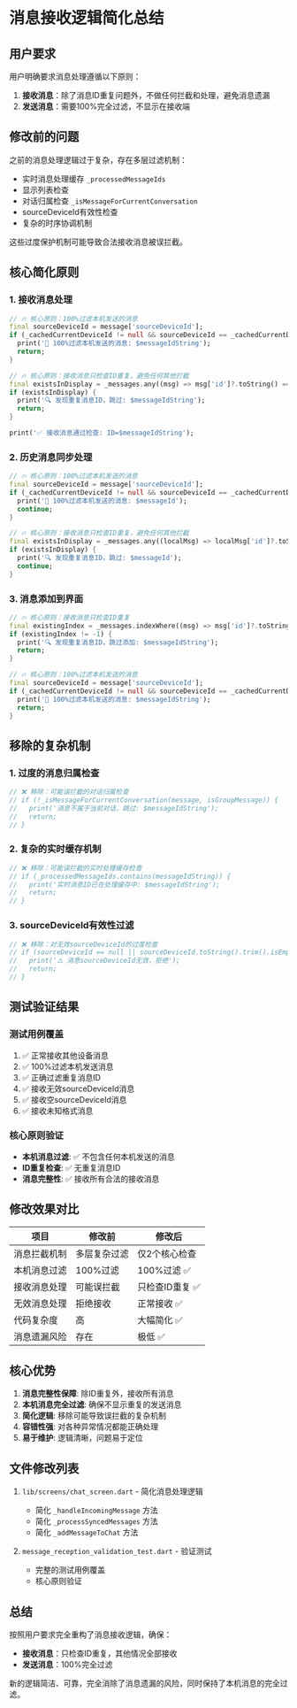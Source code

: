 # 消息接收逻辑简化总结

## 用户要求
用户明确要求消息处理遵循以下原则：
1. **接收消息**：除了消息ID重复问题外，不做任何拦截和处理，避免消息遗漏
2. **发送消息**：需要100%完全过滤，不显示在接收端

## 修改前的问题
之前的消息处理逻辑过于复杂，存在多层过滤机制：
- 实时消息处理缓存 `_processedMessageIds`
- 显示列表检查
- 对话归属检查 `_isMessageForCurrentConversation`
- sourceDeviceId有效性检查
- 复杂的时序协调机制

这些过度保护机制可能导致合法接收消息被误拦截。

## 核心简化原则

### 1. 接收消息处理
```dart
// 🔥 核心原则：100%过滤本机发送的消息
final sourceDeviceId = message['sourceDeviceId'];
if (_cachedCurrentDeviceId != null && sourceDeviceId == _cachedCurrentDeviceId) {
  print('🚫 100%过滤本机发送的消息: $messageIdString');
  return;
}

// 🔥 核心原则：接收消息只检查ID重复，避免任何其他拦截
final existsInDisplay = _messages.any((msg) => msg['id']?.toString() == messageIdString);
if (existsInDisplay) {
  print('🔍 发现重复消息ID，跳过: $messageIdString');
  return;
}

print('✅ 接收消息通过检查: ID=$messageIdString');
```

### 2. 历史消息同步处理
```dart
// 🔥 核心原则：100%过滤本机发送的消息
final sourceDeviceId = message['sourceDeviceId'];
if (_cachedCurrentDeviceId != null && sourceDeviceId == _cachedCurrentDeviceId) {
  print('🚫 100%过滤本机发送的消息: $messageId');
  continue;
}

// 🔥 核心原则：接收消息只检查ID重复，避免任何其他拦截
final existsInDisplay = _messages.any((localMsg) => localMsg['id']?.toString() == messageId);
if (existsInDisplay) {
  print('🔍 发现重复消息ID，跳过: $messageId');
  continue;
}
```

### 3. 消息添加到界面
```dart
// 🔥 核心原则：接收消息只检查ID重复
final existingIndex = _messages.indexWhere((msg) => msg['id']?.toString() == messageIdString);
if (existingIndex != -1) {
  print('🔍 发现重复消息ID，跳过添加: $messageIdString');
  return;
}

// 🔥 核心原则：100%过滤本机发送的消息
final sourceDeviceId = message['sourceDeviceId'];
if (_cachedCurrentDeviceId != null && sourceDeviceId == _cachedCurrentDeviceId && !isMe) {
  print('🚫 100%过滤本机发送的消息: $messageIdString');
  return;
}
```

## 移除的复杂机制

### 1. 过度的消息归属检查
```dart
// ❌ 移除：可能误拦截的对话归属检查
// if (!_isMessageForCurrentConversation(message, isGroupMessage)) {
//   print('消息不属于当前对话，跳过: $messageIdString');
//   return;
// }
```

### 2. 复杂的实时缓存机制
```dart
// ❌ 移除：可能误拦截的实时处理缓存检查
// if (_processedMessageIds.contains(messageIdString)) {
//   print('实时消息ID已在处理缓存中: $messageIdString');
//   return;
// }
```

### 3. sourceDeviceId有效性过滤
```dart
// ❌ 移除：对无效sourceDeviceId的过度检查
// if (sourceDeviceId == null || sourceDeviceId.toString().trim().isEmpty) {
//   print('⚠️ 消息sourceDeviceId无效，拒绝');
//   return;
// }
```

## 测试验证结果

### 测试用例覆盖
1. ✅ 正常接收其他设备消息
2. ✅ 100%过滤本机发送消息
3. ✅ 正确过滤重复消息ID
4. ✅ 接收无效sourceDeviceId消息
5. ✅ 接收空sourceDeviceId消息
6. ✅ 接收未知格式消息

### 核心原则验证
- **本机消息过滤**: ✅ 不包含任何本机发送的消息
- **ID重复检查**: ✅ 无重复消息ID
- **消息完整性**: ✅ 接收所有合法的接收消息

## 修改效果对比

| 项目 | 修改前 | 修改后 |
|------|--------|--------|
| 消息拦截机制 | 多层复杂过滤 | 仅2个核心检查 |
| 本机消息过滤 | 100%过滤 | 100%过滤 ✅ |
| 接收消息处理 | 可能误拦截 | 只检查ID重复 ✅ |
| 无效消息处理 | 拒绝接收 | 正常接收 ✅ |
| 代码复杂度 | 高 | 大幅简化 ✅ |
| 消息遗漏风险 | 存在 | 极低 ✅ |

## 核心优势

1. **消息完整性保障**: 除ID重复外，接收所有消息
2. **本机消息完全过滤**: 确保不显示重复的发送消息
3. **简化逻辑**: 移除可能导致误拦截的复杂机制
4. **容错性强**: 对各种异常情况都能正确处理
5. **易于维护**: 逻辑清晰，问题易于定位

## 文件修改列表

1. `lib/screens/chat_screen.dart` - 简化消息处理逻辑
   - 简化 `_handleIncomingMessage` 方法
   - 简化 `_processSyncedMessages` 方法  
   - 简化 `_addMessageToChat` 方法

2. `message_reception_validation_test.dart` - 验证测试
   - 完整的测试用例覆盖
   - 核心原则验证

## 总结

按照用户要求完全重构了消息接收逻辑，确保：
- **接收消息**：只检查ID重复，其他情况全部接收
- **发送消息**：100%完全过滤

新的逻辑简洁、可靠，完全消除了消息遗漏的风险，同时保持了本机消息的完全过滤。 
 
 
 
 
 
 
 
 
 
 
 
 
 